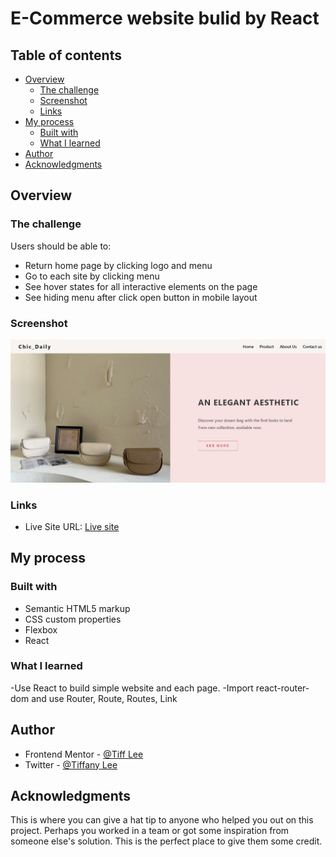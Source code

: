 # E-Commerce website bulid by React

## Table of contents

- [Overview](#overview)
  - [The challenge](#the-challenge)
  - [Screenshot](#screenshot)
  - [Links](#links)
- [My process](#my-process)
  - [Built with](#built-with)
  - [What I learned](#what-i-learned)
- [Author](#author)
- [Acknowledgments](#acknowledgments)

## Overview

### The challenge

Users should be able to:

- Return home page by clicking logo and menu
- Go to each site by clicking menu
- See hover states for all interactive elements on the page
- See hiding menu after click open button in mobile layout

### Screenshot

![](./Screenshot%202023-03-16%20200408.png)

### Links

- Live Site URL: [Live site](https://your-live-site-url.com)

## My process

### Built with

- Semantic HTML5 markup
- CSS custom properties
- Flexbox
- React

### What I learned

-Use React to build simple website and each page.
-Import react-router-dom and use Router, Route, Routes, Link

## Author

- Frontend Mentor - [@Tiff Lee](https://www.frontendmentor.io/profile/tifflee7784)
- Twitter - [@Tiffany Lee](https://twitter.com/CodeTiffanyL)

## Acknowledgments

This is where you can give a hat tip to anyone who helped you out on this project. Perhaps you worked in a team or got some inspiration from someone else's solution. This is the perfect place to give them some credit.
